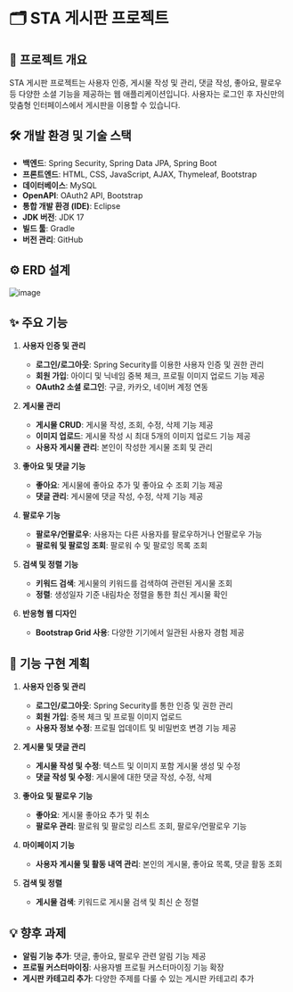 # 🗂️ STA 게시판 프로젝트

## 🌟 프로젝트 개요
STA 게시판 프로젝트는 사용자 인증, 게시물 작성 및 관리, 댓글 작성, 좋아요, 팔로우 등 다양한 소셜 기능을 제공하는 웹 애플리케이션입니다. 사용자는 로그인 후 자신만의 맞춤형 인터페이스에서 게시판을 이용할 수 있습니다.

## 🛠️ 개발 환경 및 기술 스택

- **백엔드**: Spring Security, Spring Data JPA, Spring Boot
- **프론트엔드**: HTML, CSS, JavaScript, AJAX, Thymeleaf, Bootstrap
- **데이터베이스**: MySQL
- **OpenAPI**: OAuth2 API, Bootstrap
- **통합 개발 환경 (IDE)**: Eclipse
- **JDK 버전**: JDK 17
- **빌드 툴**: Gradle
- **버전 관리**: GitHub

## ⚙️ ERD 설계
![image](https://github.com/user-attachments/assets/6aae0f8f-d0dd-4ab1-9512-4e2b41da54b9)


## ✨ 주요 기능

1. **사용자 인증 및 관리**
   - **로그인/로그아웃**: Spring Security를 이용한 사용자 인증 및 권한 관리
   - **회원 가입**: 아이디 및 닉네임 중복 체크, 프로필 이미지 업로드 기능 제공
   - **OAuth2 소셜 로그인**: 구글, 카카오, 네이버 계정 연동

2. **게시물 관리**
   - **게시물 CRUD**: 게시물 작성, 조회, 수정, 삭제 기능 제공
   - **이미지 업로드**: 게시물 작성 시 최대 5개의 이미지 업로드 기능 제공
   - **사용자 게시물 관리**: 본인이 작성한 게시물 조회 및 관리

3. **좋아요 및 댓글 기능**
   - **좋아요**: 게시물에 좋아요 추가 및 좋아요 수 조회 기능 제공
   - **댓글 관리**: 게시물에 댓글 작성, 수정, 삭제 기능 제공

4. **팔로우 기능**
   - **팔로우/언팔로우**: 사용자는 다른 사용자를 팔로우하거나 언팔로우 가능
   - **팔로워 및 팔로잉 조회**: 팔로워 수 및 팔로잉 목록 조회

5. **검색 및 정렬 기능**
   - **키워드 검색**: 게시물의 키워드를 검색하여 관련된 게시물 조회
   - **정렬**: 생성일자 기준 내림차순 정렬을 통한 최신 게시물 확인

6. **반응형 웹 디자인**
   - **Bootstrap Grid 사용**: 다양한 기기에서 일관된 사용자 경험 제공

## 📜 기능 구현 계획

1. **사용자 인증 및 관리**
   - **로그인/로그아웃**: Spring Security를 통한 인증 및 권한 관리
   - **회원 가입**: 중복 체크 및 프로필 이미지 업로드
   - **사용자 정보 수정**: 프로필 업데이트 및 비밀번호 변경 기능 제공

2. **게시물 및 댓글 관리**
   - **게시물 작성 및 수정**: 텍스트 및 이미지 포함 게시물 생성 및 수정
   - **댓글 작성 및 수정**: 게시물에 대한 댓글 작성, 수정, 삭제

3. **좋아요 및 팔로우 기능**
   - **좋아요**: 게시물 좋아요 추가 및 취소
   - **팔로우 관리**: 팔로워 및 팔로잉 리스트 조회, 팔로우/언팔로우 기능

4. **마이페이지 기능**
   - **사용자 게시물 및 활동 내역 관리**: 본인의 게시물, 좋아요 목록, 댓글 활동 조회

5. **검색 및 정렬**
   - **게시물 검색**: 키워드로 게시물 검색 및 최신 순 정렬


## 💡 향후 과제

- **알림 기능 추가**: 댓글, 좋아요, 팔로우 관련 알림 기능 제공
- **프로필 커스터마이징**: 사용자별 프로필 커스터마이징 기능 확장
- **게시판 카테고리 추가**: 다양한 주제를 다룰 수 있는 게시판 카테고리 추가

